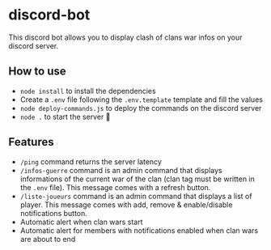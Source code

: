 # discord-bot

This discord bot allows you to display clash of clans war infos on your discord server.

## How to use

- `node install` to install the dependencies
- Create a `.env` file following the `.env.template` template and fill the values
- `node deploy-commands.js` to deploy the commands on the discord server
- `node .` to start the server 🚀

## Features

- `/ping` command returns the server latency
- `/infos-guerre` command is an admin command that displays informations of the current war of the clan (clan tag must be written in the `.env` file). This message comes with a refresh button.
- `/liste-joueurs` command is an admin command that displays a list of player. This message comes with add, remove & enable/disable notifications button.
- Automatic alert when clan wars start
- Automatic alert for members with notifications enabled when clan wars are about to end
